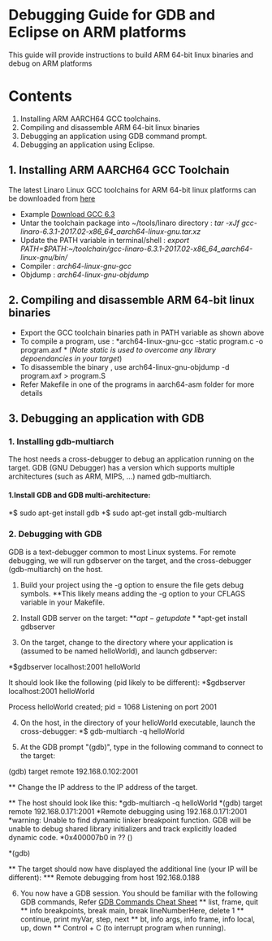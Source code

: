 # Debugging Guide for GDB and Eclipse on ARM platforms
This guide will provide instructions to build ARM 64-bit linux binaries and debug on ARM platforms

# Contents

1.	Installing ARM AARCH64 GCC toolchains.
2.  Compiling and disassemble ARM 64-bit linux binaries
3.	Debugging an application using GDB command prompt.
4.	Debugging an application using Eclipse.


## 1. Installing ARM AARCH64 GCC Toolchain
The latest Linaro Linux GCC toolchains for ARM 64-bit linux platforms can be downloaded from [here](https://releases.linaro.org/components/toolchain/binaries/latest/aarch64-linux-gnu/)
* Example [Download GCC 6.3](https://releases.linaro.org/components/toolchain/binaries/6.3-2017.02/aarch64-linux-gnu/gcc-linaro-6.3.1-2017.02-x86_64_aarch64-linux-gnu.tar.xz)
* Untar the toolchain package into ~/tools/linaro directory : _*tar -xJf gcc-linaro-6.3.1-2017.02-x86_64_aarch64-linux-gnu.tar.xz*_
* Update the PATH variable in terminal/shell : *export PATH=$PATH:~/toolchain/gcc-linaro-6.3.1-2017.02-x86_64_aarch64-linux-gnu/bin/*
* Compiler : _*arch64-linux-gnu-gcc*_
* Objdump  : _*arch64-linux-gnu-objdump*_


## 2. Compiling and disassemble ARM 64-bit linux binaries

* Export the GCC toolchain binaries path in PATH variable as shown above
* To compile a program, use : *arch64-linux-gnu-gcc -static  program.c -o program.axf  *  (_Note static is used to overcome any library depoendancies in your target_)
* To disassemble the binary , use arch64-linux-gnu-objdump -d program.axf > program.S
* Refer Makefile in one of the programs in aarch64-asm folder for more details

## 3. Debugging an application with GDB

### 1.	Installing gdb-multiarch

The host needs a cross-debugger to debug an application running on the target. GDB (GNU Debugger) has a version which supports multiple architectures (such as ARM, MIPS, …) named gdb-multiarch.

#### 1.Install GDB and GDB multi-architecture:
*$ sudo apt-get install gdb
*$ sudo apt-get install gdb-multiarch 


### 2. Debugging with GDB

GDB is a text-debugger common to most Linux systems. For remote debugging, we will run gdbserver on the target, and the cross-debugger (gdb-multiarch) on the host.

1.  Build your project using the -g option to ensure the file gets debug symbols.
**This likely means adding the -g option to your CFLAGS variable in your Makefile.
2.  Install GDB server on the target:
**$apt-get update
**$apt-get install gdbserver

3. On the target, change to the directory where your application is (assumed to be named
helloWorld), and launch gdbserver:

*$gdbserver localhost:2001 helloWorld

It should look like the following (pid likely to be different):
*$gdbserver localhost:2001 helloWorld

Process helloWorld created; pid = 1068
Listening on port 2001

4.  On the host, in the directory of your helloWorld executable, launch the cross-debugger:
*$ gdb-multiarch -q helloWorld

5.	At the GDB prompt "(gdb)", type in the following command to connect to the target:

(gdb) target remote 192.168.0.102:2001

** Change the IP address to the IP address of the target.

** The host should look like this:
*gdb-multiarch -q helloWorld
*(gdb) target remote 192.168.0.171:2001
*Remote debugging using 192.168.0.171:2001
*warning: Unable to find dynamic linker breakpoint function. GDB will be unable to debug shared library initializers and track explicitly loaded dynamic code.
*0x400007b0 in ?? ()

*(gdb)

** The target should now have displayed the additional line (your IP will be different):
*** Remote debugging from host 192.168.0.188

6. You now have a GDB session. You should be familiar with the following GDB commands, Refer [GDB Commands Cheat Sheet](http://darkdust.net/files/GDB%20Cheat%20Sheet.pdf)
**	list, frame, quit
**	info breakpoints, break main, break lineNumberHere, delete 1
**	continue, print myVar, step, next
**	bt, info args, info frame, info local, up, down
**	Control + C (to interrupt program when running).
